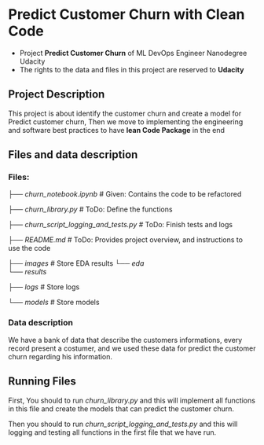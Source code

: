 # Predict Customer Churn with Clean Code

- Project **Predict Customer Churn** of ML DevOps Engineer Nanodegree Udacity
- The rights to the data and files in this project are reserved to **Udacity**

## Project Description
This project is about identify the customer churn and create a model for
Predict customer churn, Then we move to implementing the engineering and
software best practices to have **lean Code Package** in the end

## Files and data description
### Files: 
├── *churn_notebook.ipynb* # Given: Contains the code to be refactored

├── *churn_library.py*     # ToDo: Define the functions

├── *churn_script_logging_and_tests.py* # ToDo: Finish tests and logs

├── *README.md*            # ToDo: Provides project overview, and instructions to use the code

├── *images*               # Store EDA results
  └── *eda*   
└── *results*

├── *logs*				 # Store logs

└── *models*               # Store models

### Data description
We have a bank of data that describe the customers informations, every record present a costumer, and we used these data for predict the customer churn regarding his information.

## Running Files
First, You should to run *churn_library.py* and this will implement all functions in this file and create the models that can predict the customer churn.

Then you should to run *churn_script_logging_and_tests.py* and this will logging and testing all functions in the first file that we have run.
